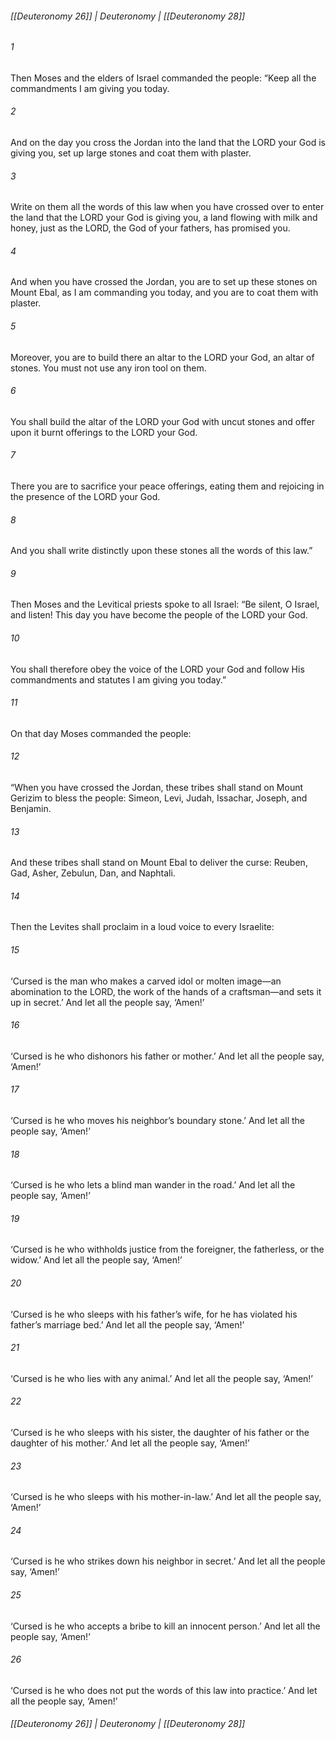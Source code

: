 ###### [[Deuteronomy 26]] | Deuteronomy | [[Deuteronomy 28]]

###### 1
Then Moses and the elders of Israel commanded the people: “Keep all the commandments I am giving you today.
###### 2
And on the day you cross the Jordan into the land that the LORD your God is giving you, set up large stones and coat them with plaster.
###### 3
Write on them all the words of this law when you have crossed over to enter the land that the LORD your God is giving you, a land flowing with milk and honey, just as the LORD, the God of your fathers, has promised you.
###### 4
And when you have crossed the Jordan, you are to set up these stones on Mount Ebal, as I am commanding you today, and you are to coat them with plaster.
###### 5
Moreover, you are to build there an altar to the LORD your God, an altar of stones. You must not use any iron tool on them.
###### 6
You shall build the altar of the LORD your God with uncut stones and offer upon it burnt offerings to the LORD your God.
###### 7
There you are to sacrifice your peace offerings, eating them and rejoicing in the presence of the LORD your God.
###### 8
And you shall write distinctly upon these stones all the words of this law.”
###### 9
Then Moses and the Levitical priests spoke to all Israel: “Be silent, O Israel, and listen! This day you have become the people of the LORD your God.
###### 10
You shall therefore obey the voice of the LORD your God and follow His commandments and statutes I am giving you today.”
###### 11
On that day Moses commanded the people:
###### 12
“When you have crossed the Jordan, these tribes shall stand on Mount Gerizim to bless the people: Simeon, Levi, Judah, Issachar, Joseph, and Benjamin.
###### 13
And these tribes shall stand on Mount Ebal to deliver the curse: Reuben, Gad, Asher, Zebulun, Dan, and Naphtali.
###### 14
Then the Levites shall proclaim in a loud voice to every Israelite:
###### 15
‘Cursed is the man who makes a carved idol or molten image—an abomination to the LORD, the work of the hands of a craftsman—and sets it up in secret.’ And let all the people say, ‘Amen!’
###### 16
‘Cursed is he who dishonors his father or mother.’ And let all the people say, ‘Amen!’
###### 17
‘Cursed is he who moves his neighbor’s boundary stone.’ And let all the people say, ‘Amen!’
###### 18
‘Cursed is he who lets a blind man wander in the road.’ And let all the people say, ‘Amen!’
###### 19
‘Cursed is he who withholds justice from the foreigner, the fatherless, or the widow.’ And let all the people say, ‘Amen!’
###### 20
‘Cursed is he who sleeps with his father’s wife, for he has violated his father’s marriage bed.’ And let all the people say, ‘Amen!’
###### 21
‘Cursed is he who lies with any animal.’ And let all the people say, ‘Amen!’
###### 22
‘Cursed is he who sleeps with his sister, the daughter of his father or the daughter of his mother.’ And let all the people say, ‘Amen!’
###### 23
‘Cursed is he who sleeps with his mother-in-law.’ And let all the people say, ‘Amen!’
###### 24
‘Cursed is he who strikes down his neighbor in secret.’ And let all the people say, ‘Amen!’
###### 25
‘Cursed is he who accepts a bribe to kill an innocent person.’ And let all the people say, ‘Amen!’
###### 26
‘Cursed is he who does not put the words of this law into practice.’ And let all the people say, ‘Amen!’

###### [[Deuteronomy 26]] | Deuteronomy | [[Deuteronomy 28]]
